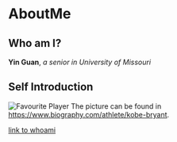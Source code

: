 # AboutMe
## <span id="whoami">Who am I?</span>
**Yin Guan**, *a senior in University of Missouri*

## Self Introduction

![Favourite Player](https://www.biography.com/.image/c_limit%2Ccs_srgb%2Cq_auto:good%2Cw_700/MTcwMDIzMzg3MjQwODY3NDAx/gettyimages-521051018.webp)
The picture can be found in <https://www.biography.com/athlete/kobe-bryant>.









[link to whoami](#whoami)
